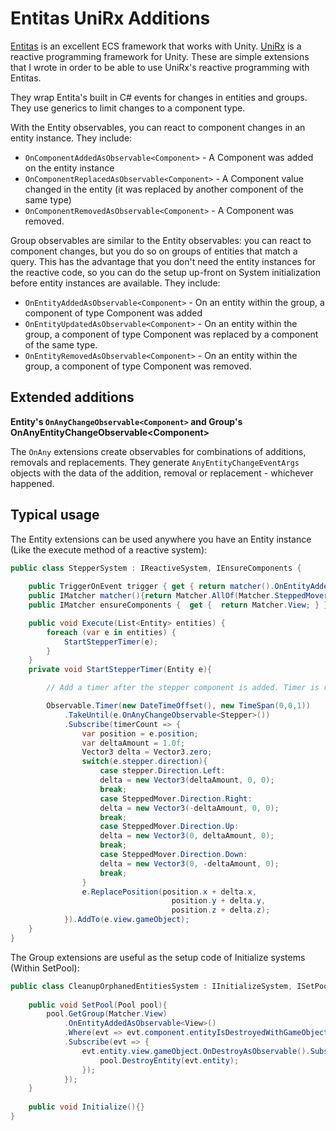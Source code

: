 # Entitas UniRx Additions

[Entitas](https://github.com/neuecc/UniRx) is an excellent ECS framework that works with Unity. [UniRx](https://github.com/neuecc/UniRx) is a reactive programming framework for Unity. These are simple extensions that I wrote in order to be able to use UniRx's reactive programming with Entitas.  

They wrap Entita's built in C# events for changes in entities and groups. They use generics to limit changes to a component type.

With the Entity observables, you can react to component changes in an entity instance. They include:

 - `OnComponentAddedAsObservable<Component>` - A Component was added on the entity instance
 - `OnComponentReplacedAsObservable<Component>` - A Component value changed in the entity (it was replaced by another component of the same type)
 - `OnComponentRemovedAsObservable<Component>` - A Component was removed.

Group observables are similar to the Entity observables: you can react to component changes, but you do so on groups of entities that match a query.  This has the advantage that you don't need the entity instances for the reactive code, so you can do the setup up-front on System initialization before entity instances are available. They include:

 - `OnEntityAddedAsObservable<Component>` - On an entity within the group, a component of type Component was added
 - `OnEntityUpdatedAsObservable<Component>` - On an entity within the group, a component of type Component was replaced by a component of the same type.
 - `OnEntityRemovedAsObservable<Component>` - On an entity within the group, a component of type Component was removed.

## Extended additions

**Entity's `OnAnyChangeObservable<Component>` and Group's OnAnyEntityChangeObservable\<Component\>**

The `OnAny` extensions create observables for combinations of additions, removals and replacements. They generate `AnyEntityChangeEventArgs` objects with the data of the addition, removal or replacement - whichever happened.

## Typical usage

The Entity extensions can be used anywhere you have an Entity instance (Like the execute method of a reactive system):
 
```csharp
public class StepperSystem : IReactiveSystem, IEnsureComponents {
    
    public TriggerOnEvent trigger { get { return matcher().OnEntityAdded();  }}
    public IMatcher matcher(){return Matcher.AllOf(Matcher.SteppedMover);}
    public IMatcher ensureComponents {  get {  return Matcher.View; } }

    public void Execute(List<Entity> entities) {	
        foreach (var e in entities) {
            StartStepperTimer(e);
        }
    }
    private void StartStepperTimer(Entity e){

        // Add a timer after the stepper component is added. Timer is removed whenever the component is removed or replaced by another one.

        Observable.Timer(new DateTimeOffset(), new TimeSpan(0,0,1))
            .TakeUntil(e.OnAnyChangeObservable<Stepper>())
            .Subscribe(timerCount => {
                var position = e.position;
                var deltaAmount = 1.0f;
                Vector3 delta = Vector3.zero;
                switch(e.stepper.direction){
                    case stepper.Direction.Left:
                    delta = new Vector3(deltaAmount, 0, 0);
                    break;
                    case SteppedMover.Direction.Right:
                    delta = new Vector3(-deltaAmount, 0, 0);
                    break;
                    case SteppedMover.Direction.Up:
                    delta = new Vector3(0, deltaAmount, 0);
                    break;
                    case SteppedMover.Direction.Down:
                    delta = new Vector3(0, -deltaAmount, 0);
                    break;
                }
                e.ReplacePosition(position.x + delta.x, 
                                    position.y + delta.y, 
                                    position.z + delta.z);                                    
            }).AddTo(e.view.gameObject);
    }
}
```

The Group extensions are useful as the setup code of Initialize systems (Within SetPool):

```csharp
public class CleanupOrphanedEntitiesSystem : IInitializeSystem, ISetPool {
    
    public void SetPool(Pool pool){
        pool.GetGroup(Matcher.View)
            .OnEntityAddedAsObservable<View>()
            .Where(evt => evt.component.entityIsDestroyedWithGameObject)
            .Subscribe(evt => {	
                evt.entity.view.gameObject.OnDestroyAsObservable().Subscribe(_ => {
                    pool.DestroyEntity(evt.entity);
                });
            });
    }
    
    public void Initialize(){}
}
```
